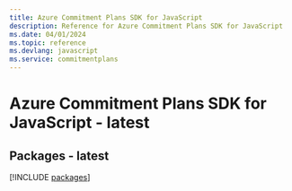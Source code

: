 ```yaml
---
title: Azure Commitment Plans SDK for JavaScript
description: Reference for Azure Commitment Plans SDK for JavaScript
ms.date: 04/01/2024
ms.topic: reference
ms.devlang: javascript
ms.service: commitmentplans
---
```

# Azure Commitment Plans SDK for JavaScript - latest
## Packages - latest
[!INCLUDE [packages](commitment-plans-index.md)]